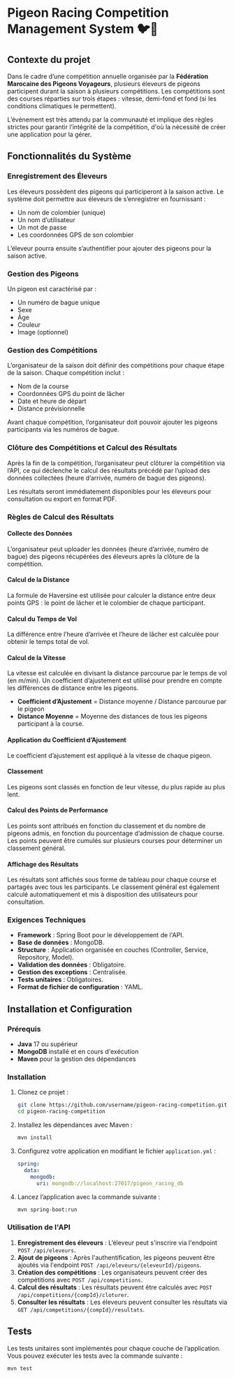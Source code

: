 
# Pigeon Racing Competition Management System 🐦🏁

## Contexte du projet

Dans le cadre d’une compétition annuelle organisée par la **Fédération Marocaine des Pigeons Voyageurs**, plusieurs éleveurs de pigeons participent durant la saison à plusieurs compétitions. Les compétitions sont des courses réparties sur trois étapes : vitesse, demi-fond et fond (si les conditions climatiques le permettent).

L’événement est très attendu par la communauté et implique des règles strictes pour garantir l’intégrité de la compétition, d'où la nécessité de créer une application pour la gérer.

## Fonctionnalités du Système

### Enregistrement des Éleveurs

Les éleveurs possèdent des pigeons qui participeront à la saison active. Le système doit permettre aux éleveurs de s’enregistrer en fournissant :
- Un nom de colombier (unique)
- Un nom d’utilisateur
- Un mot de passe
- Les coordonnées GPS de son colombier

L’éleveur pourra ensuite s’authentifier pour ajouter des pigeons pour la saison active.

### Gestion des Pigeons

Un pigeon est caractérisé par :
- Un numéro de bague unique
- Sexe
- Âge
- Couleur
- Image (optionnel)

### Gestion des Compétitions

L’organisateur de la saison doit définir des compétitions pour chaque étape de la saison. Chaque compétition inclut :
- Nom de la course
- Coordonnées GPS du point de lâcher
- Date et heure de départ
- Distance prévisionnelle

Avant chaque compétition, l’organisateur doit pouvoir ajouter les pigeons participants via les numéros de bague.

### Clôture des Compétitions et Calcul des Résultats

Après la fin de la compétition, l’organisateur peut clôturer la compétition via l’API, ce qui déclenche le calcul des résultats précédé par l’upload des données collectées (heure d’arrivée, numéro de bague des pigeons).

Les résultats seront immédiatement disponibles pour les éleveurs pour consultation ou export en format PDF.

### Règles de Calcul des Résultats

#### Collecte des Données
L’organisateur peut uploader les données (heure d’arrivée, numéro de bague) des pigeons récupérées des éleveurs après la clôture de la compétition.

#### Calcul de la Distance
La formule de Haversine est utilisée pour calculer la distance entre deux points GPS : le point de lâcher et le colombier de chaque participant.

#### Calcul du Temps de Vol
La différence entre l’heure d’arrivée et l’heure de lâcher est calculée pour obtenir le temps total de vol.

#### Calcul de la Vitesse
La vitesse est calculée en divisant la distance parcourue par le temps de vol (en m/min). Un coefficient d’ajustement est utilisé pour prendre en compte les différences de distance entre les pigeons.

- **Coefficient d’Ajustement** = Distance moyenne / Distance parcourue par le pigeon
- **Distance Moyenne** = Moyenne des distances de tous les pigeons participant à la course.

#### Application du Coefficient d’Ajustement
Le coefficient d’ajustement est appliqué à la vitesse de chaque pigeon.

#### Classement
Les pigeons sont classés en fonction de leur vitesse, du plus rapide au plus lent.

#### Calcul des Points de Performance
Les points sont attribués en fonction du classement et du nombre de pigeons admis, en fonction du pourcentage d’admission de chaque course. Les points peuvent être cumulés sur plusieurs courses pour déterminer un classement général.

#### Affichage des Résultats
Les résultats sont affichés sous forme de tableau pour chaque course et partagés avec tous les participants. Le classement général est également calculé automatiquement et mis à disposition des utilisateurs pour consultation.

### Exigences Techniques

- **Framework** : Spring Boot pour le développement de l'API.
- **Base de données** : MongoDB.
- **Structure** : Application organisée en couches (Controller, Service, Repository, Model).
- **Validation des données** : Obligatoire.
- **Gestion des exceptions** : Centralisée.
- **Tests unitaires** : Obligatoires.
- **Format de fichier de configuration** : YAML.

## Installation et Configuration

### Prérequis
- **Java** 17 ou supérieur
- **MongoDB** installé et en cours d'exécution
- **Maven** pour la gestion des dépendances

### Installation

1. Clonez ce projet :
    ```bash
    git clone https://github.com/username/pigeon-racing-competition.git
    cd pigeon-racing-competition
    ```

2. Installez les dépendances avec Maven :
    ```bash
    mvn install
    ```

3. Configurez votre application en modifiant le fichier `application.yml` :
    ```yaml
    spring:
      data:
        mongodb:
          uri: mongodb://localhost:27017/pigeon_racing_db
    ```

4. Lancez l’application avec la commande suivante :
    ```bash
    mvn spring-boot:run
    ```

### Utilisation de l'API

1. **Enregistrement des éleveurs** : L’éleveur peut s’inscrire via l'endpoint `POST /api/eleveurs`.
2. **Ajout de pigeons** : Après l'authentification, les pigeons peuvent être ajoutés via l'endpoint `POST /api/eleveurs/{eleveurId}/pigeons`.
3. **Création des compétitions** : Les organisateurs peuvent créer des compétitions avec `POST /api/competitions`.
4. **Calcul des résultats** : Les résultats peuvent être calculés avec `POST /api/competitions/{compId}/cloturer`.
5. **Consulter les résultats** : Les éleveurs peuvent consulter les résultats via `GET /api/competitions/{compId}/resultats`.

## Tests

Les tests unitaires sont implémentés pour chaque couche de l’application. Vous pouvez exécuter les tests avec la commande suivante :

```bash
mvn test

